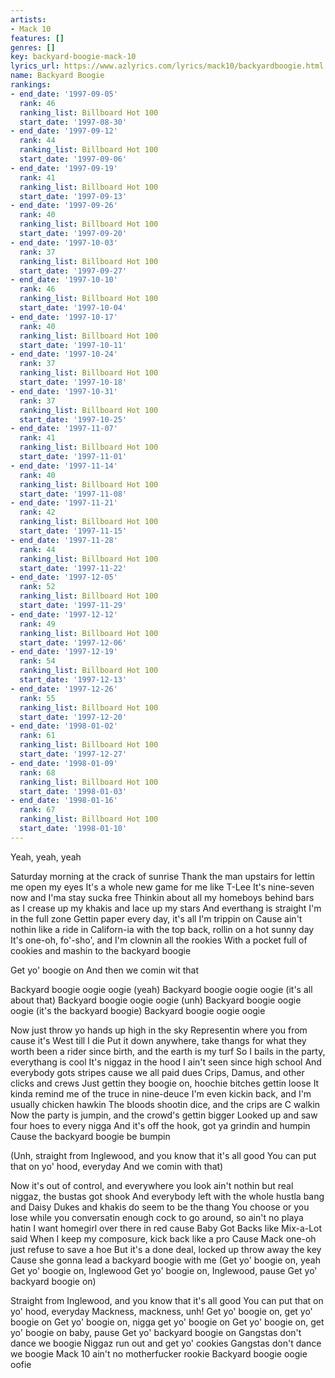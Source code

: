 ```yaml
---
artists:
- Mack 10
features: []
genres: []
key: backyard-boogie-mack-10
lyrics_url: https://www.azlyrics.com/lyrics/mack10/backyardboogie.html
name: Backyard Boogie
rankings:
- end_date: '1997-09-05'
  rank: 46
  ranking_list: Billboard Hot 100
  start_date: '1997-08-30'
- end_date: '1997-09-12'
  rank: 44
  ranking_list: Billboard Hot 100
  start_date: '1997-09-06'
- end_date: '1997-09-19'
  rank: 41
  ranking_list: Billboard Hot 100
  start_date: '1997-09-13'
- end_date: '1997-09-26'
  rank: 40
  ranking_list: Billboard Hot 100
  start_date: '1997-09-20'
- end_date: '1997-10-03'
  rank: 37
  ranking_list: Billboard Hot 100
  start_date: '1997-09-27'
- end_date: '1997-10-10'
  rank: 46
  ranking_list: Billboard Hot 100
  start_date: '1997-10-04'
- end_date: '1997-10-17'
  rank: 40
  ranking_list: Billboard Hot 100
  start_date: '1997-10-11'
- end_date: '1997-10-24'
  rank: 37
  ranking_list: Billboard Hot 100
  start_date: '1997-10-18'
- end_date: '1997-10-31'
  rank: 37
  ranking_list: Billboard Hot 100
  start_date: '1997-10-25'
- end_date: '1997-11-07'
  rank: 41
  ranking_list: Billboard Hot 100
  start_date: '1997-11-01'
- end_date: '1997-11-14'
  rank: 40
  ranking_list: Billboard Hot 100
  start_date: '1997-11-08'
- end_date: '1997-11-21'
  rank: 42
  ranking_list: Billboard Hot 100
  start_date: '1997-11-15'
- end_date: '1997-11-28'
  rank: 44
  ranking_list: Billboard Hot 100
  start_date: '1997-11-22'
- end_date: '1997-12-05'
  rank: 52
  ranking_list: Billboard Hot 100
  start_date: '1997-11-29'
- end_date: '1997-12-12'
  rank: 49
  ranking_list: Billboard Hot 100
  start_date: '1997-12-06'
- end_date: '1997-12-19'
  rank: 54
  ranking_list: Billboard Hot 100
  start_date: '1997-12-13'
- end_date: '1997-12-26'
  rank: 55
  ranking_list: Billboard Hot 100
  start_date: '1997-12-20'
- end_date: '1998-01-02'
  rank: 61
  ranking_list: Billboard Hot 100
  start_date: '1997-12-27'
- end_date: '1998-01-09'
  rank: 68
  ranking_list: Billboard Hot 100
  start_date: '1998-01-03'
- end_date: '1998-01-16'
  rank: 67
  ranking_list: Billboard Hot 100
  start_date: '1998-01-10'
---
```


Yeah, yeah, yeah


Saturday morning at the crack of sunrise
Thank the man upstairs for lettin me open my eyes
It's a whole new game for me like T-Lee
It's nine-seven now and I'ma stay sucka free
Thinkin about all my homeboys behind bars
as I crease up my khakis and lace up my stars
And everthang is straight I'm in the full zone
Gettin paper every day, it's all I'm trippin on
Cause ain't nothin like a ride in Californ-ia
with the top back, rollin on a hot sunny day
It's one-oh, fo'-sho', and I'm clownin all the rookies
With a pocket full of cookies
and mashin to the backyard boogie

Get yo' boogie on 
And then we comin wit that


Backyard boogie oogie oogie (yeah)
Backyard boogie oogie oogie (it's all about that)
Backyard boogie oogie oogie (unh)
Backyard boogie oogie oogie (it's the backyard boogie) 
Backyard boogie oogie oogie 


Now just throw yo hands up high in the sky
Representin where you from cause it's West till I die
Put it down anywhere, take thangs for what they worth
been a rider since birth, and the earth is my turf
So I bails in the party, everythang is cool
It's niggaz in the hood I ain't seen since high school
And everybody gots stripes cause we all paid dues
Crips, Damus, and other clicks and crews
Just gettin they boogie on, hoochie bitches gettin loose
It kinda remind me of the truce in nine-deuce
I'm even kickin back, and I'm usually chicken hawkin
The bloods shootin dice, and the crips are C walkin
Now the party is jumpin, and the crowd's gettin bigger
Looked up and saw four hoes to every nigga
And it's off the hook, got ya grindin and humpin
Cause the backyard boogie be bumpin

(Unh, straight from Inglewood, and you know that it's all good
You can put that on yo' hood, everyday
And we comin with that)




Now it's out of control, and everywhere you look
ain't nothin but real niggaz, the bustas got shook
And everybody left with the whole hustla bang
and Daisy Dukes and khakis do seem to be the thang
You choose or you lose while you conversatin
enough cock to go around, so ain't no playa hatin
I want homegirl over there in red
cause Baby Got Backs like Mix-a-Lot said
When I keep my composure, kick back like a pro
Cause Mack one-oh just refuse to save a hoe
But it's a done deal, locked up throw away the key
Cause she gonna lead a backyard boogie with me
(Get yo' boogie on, yeah
Get yo' boogie on, Inglewood
Get yo' boogie on, Inglewood, pause
Get yo' backyard boogie on)



Straight from Inglewood, and you know that it's all good
You can put that on yo' hood, everyday
Mackness, mackness, unh!
Get yo' boogie on, get yo' boogie on
Get yo' boogie on, nigga get yo' boogie on
Get yo' boogie on, get yo' boogie on baby, pause
Get yo' backyard boogie on
Gangstas don't dance we boogie
Niggaz run out and get yo' cookies
Gangstas don't dance we boogie
Mack 10 ain't no motherfucker rookie
Backyard boogie oogie oofie 



